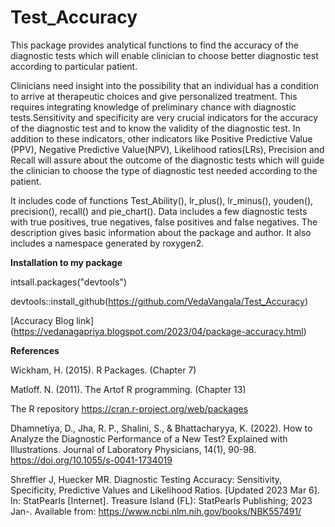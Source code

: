 # **Test_Accuracy**
This package provides analytical functions to find the accuracy of the diagnostic tests which will enable clinician to choose better diagnostic test according to particular patient.

Clinicians need insight into the possibility that an individual has a condition to arrive at therapeutic choices and give personalized treatment. This requires integrating knowledge of preliminary chance with diagnostic tests.Sensitivity and specificity are very crucial indicators for the accuracy of the diagnostic test and to know the validity of the diagnostic test. In addition to these indicators, other indicators like Positive Predictive Value (PPV), Negative Predictive Value(NPV), Likelihood ratios(LRs), Precision and Recall will assure about the outcome of the diagnostic tests which will guide the clinician to choose the type of diagnostic test needed according to the patient.

It includes code of functions Test_Ability(), lr_plus(), lr_minus(), youden(), precision(), recall() and pie_chart(). Data includes a few diagnostic tests with true positives, true negatives, false positives and false negatives. The description gives basic information about the package and author. It also includes a namespace generated by roxygen2. 

**Installation to my package**


intsall.packages("devtools")


devtools::install_github(https://github.com/VedaVangala/Test_Accuracy)


[Accuracy Blog link] (https://vedanagapriya.blogspot.com/2023/04/package-accuracy.html)


**References**

Wickham, H. (2015). R Packages. (Chapter 7)

Matloff. N. (2011). The Artof R programming. (Chapter 13)

The R repository https://cran.r-project.org/web/packages

Dhamnetiya, D., Jha, R. P., Shalini, S., & Bhattacharyya, K. (2022). How to Analyze the Diagnostic Performance of a New Test? Explained with Illustrations. Journal of Laboratory Physicians, 14(1), 90-98. https://doi.org/10.1055/s-0041-1734019

Shreffler J, Huecker MR. Diagnostic Testing Accuracy: Sensitivity, Specificity, Predictive Values and Likelihood Ratios. [Updated 2023 Mar 6]. In: StatPearls [Internet]. Treasure Island (FL): StatPearls Publishing; 2023 Jan-. Available from: https://www.ncbi.nlm.nih.gov/books/NBK557491/
